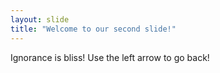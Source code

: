 ```yaml
---
layout: slide
title: "Welcome to our second slide!"
---
```

Ignorance is bliss! 
Use the left arrow to go back!
